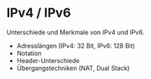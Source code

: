 <div>
    <h1>IPv4 / IPv6</h1>
    <p>Unterschiede und Merkmale von IPv4 und IPv6.</p>
    <ul>
        <li>Adresslängen (IPv4: 32 Bit, IPv6: 128 Bit)</li>
        <li>Notation</li>
        <li>Header-Unterschiede</li>
        <li>Übergangstechniken (NAT, Dual Stack)</li>
    </ul>
</div>
